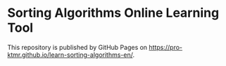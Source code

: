 # Sorting Algorithms Online Learning Tool

This repository is published by GitHub Pages on https://pro-ktmr.github.io/learn-sorting-algorithms-en/.
